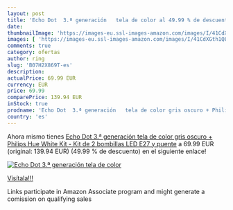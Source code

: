```yaml
---
layout: post
title: 'Echo Dot  3.ª generación   tela de color al 49.99 % de descuento'
date: 
thumbnailImage: 'https://images-eu.ssl-images-amazon.com/images/I/41CdXGth1QL._SL200_.jpg'
images: [ 'https://images-eu.ssl-images-amazon.com/images/I/41CdXGth1QL._SL200_.jpg' ]
comments: true
category: ofertas
author: ring
slug: 'B07H2X869T-es'
description:
actualPrice: 69.99 EUR
currency: EUR
price: 69.99
comparePrice: 139.94 EUR
inStock: true
prodname: 'Echo Dot  3.ª generación   tela de color gris oscuro + Philips Hue White Kit - Kit de 2 bombillas LED E27 y puente'
country: 'es'
---
```


Ahora mismo tienes [Echo Dot  3.ª generación   tela de color gris oscuro + Philips Hue White Kit - Kit de 2 bombillas LED E27 y puente](https://www.amazon.es/dp/B07H2X869T/?tag=tolees-21) a 69.99 EUR (original: 139.94 EUR) (49.99 %  de descuento) en el siguiente enlace!

[![Echo Dot  3.ª generación   tela de color](https://images-eu.ssl-images-amazon.com/images/I/41CdXGth1QL._SL200_.jpg)](https://www.amazon.es/dp/B07H2X869T/?tag=tolees-21)

[Visítala!!!](https://www.amazon.es/dp/B07H2X869T/?tag=tolees-21)

Links participate in Amazon Associate program and might generate a comission on qualifying sales

